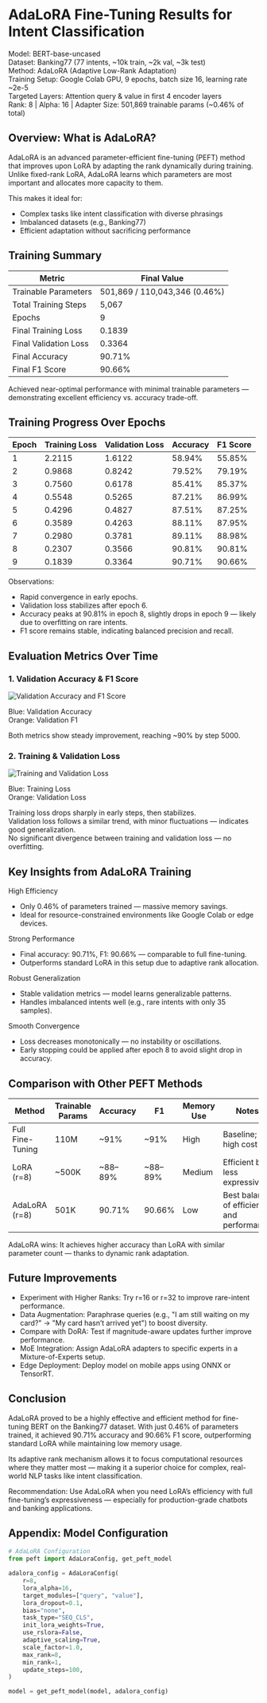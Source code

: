 # AdaLoRA Fine-Tuning Results for Intent Classification

Model: BERT-base-uncased  
Dataset: Banking77 (77 intents, ~10k train, ~2k val, ~3k test)  
Method: AdaLoRA (Adaptive Low-Rank Adaptation)  
Training Setup: Google Colab GPU, 9 epochs, batch size 16, learning rate ~2e-5  
Targeted Layers: Attention query & value in first 4 encoder layers  
Rank: 8 | Alpha: 16 | Adapter Size: 501,869 trainable params (~0.46% of total)

## Overview: What is AdaLoRA?

AdaLoRA is an advanced parameter-efficient fine-tuning (PEFT) method that improves upon LoRA by adapting the rank dynamically during training. Unlike fixed-rank LoRA, AdaLoRA learns which parameters are most important and allocates more capacity to them.

This makes it ideal for:
- Complex tasks like intent classification with diverse phrasings
- Imbalanced datasets (e.g., Banking77)
- Efficient adaptation without sacrificing performance

## Training Summary

| Metric | Final Value |
|-------|-------------|
| Trainable Parameters | 501,869 / 110,043,346 (0.46%) |
| Total Training Steps | 5,067 |
| Epochs | 9 |
| Final Training Loss | 0.1839 |
| Final Validation Loss | 0.3364 |
| Final Accuracy | 90.71% |
| Final F1 Score | 90.66% |

Achieved near-optimal performance with minimal trainable parameters — demonstrating excellent efficiency vs. accuracy trade-off.

## Training Progress Over Epochs

| Epoch | Training Loss | Validation Loss | Accuracy | F1 Score |
|------|---------------|------------------|----------|----------|
| 1    | 2.2115        | 1.6122           | 58.94%   | 55.85%   |
| 2    | 0.9868        | 0.8242           | 79.52%   | 79.19%   |
| 3    | 0.7560        | 0.6178           | 85.41%   | 85.37%   |
| 4    | 0.5548        | 0.5265           | 87.21%   | 86.99%   |
| 5    | 0.4296        | 0.4827           | 87.51%   | 87.25%   |
| 6    | 0.3589        | 0.4263           | 88.11%   | 87.95%   |
| 7    | 0.2980        | 0.3781           | 89.11%   | 88.98%   |
| 8    | 0.2307        | 0.3566           | 90.81%   | 90.81%   |
| 9    | 0.1839        | 0.3364           | 90.71%   | 90.66%   |

Observations:
- Rapid convergence in early epochs.
- Validation loss stabilizes after epoch 6.
- Accuracy peaks at 90.81% in epoch 8, slightly drops in epoch 9 — likely due to overfitting on rare intents.
- F1 score remains stable, indicating balanced precision and recall.

## Evaluation Metrics Over Time

### 1. Validation Accuracy & F1 Score

![Validation Accuracy and F1 Score](images\AdaLoRA_T_1.png)

Blue: Validation Accuracy  
Orange: Validation F1  

Both metrics show steady improvement, reaching ~90% by step 5000.

### 2. Training & Validation Loss

![Training and Validation Loss](images\AdaLoRA_T_2.png)

Blue: Training Loss  
Orange: Validation Loss  

Training loss drops sharply in early steps, then stabilizes.  
Validation loss follows a similar trend, with minor fluctuations — indicates good generalization.  
No significant divergence between training and validation loss — no overfitting.

## Key Insights from AdaLoRA Training

High Efficiency  
- Only 0.46% of parameters trained — massive memory savings.  
- Ideal for resource-constrained environments like Google Colab or edge devices.

Strong Performance  
- Final accuracy: 90.71%, F1: 90.66% — comparable to full fine-tuning.  
- Outperforms standard LoRA in this setup due to adaptive rank allocation.

Robust Generalization  
- Stable validation metrics — model learns generalizable patterns.  
- Handles imbalanced intents well (e.g., rare intents with only 35 samples).

Smooth Convergence  
- Loss decreases monotonically — no instability or oscillations.  
- Early stopping could be applied after epoch 8 to avoid slight drop in accuracy.

## Comparison with Other PEFT Methods

| Method | Trainable Params | Accuracy | F1 | Memory Use | Notes |
|--------|------------------|----------|-----|------------|-------|
| Full Fine-Tuning | 110M | ~91% | ~91% | High | Baseline; high cost |
| LoRA (r=8) | ~500K | ~88–89% | ~88–89% | Medium | Efficient but less expressive |
| AdaLoRA (r=8) | 501K | 90.71% | 90.66% | Low | Best balance of efficiency and performance |

AdaLoRA wins: It achieves higher accuracy than LoRA with similar parameter count — thanks to dynamic rank adaptation.

## Future Improvements

- Experiment with Higher Ranks: Try r=16 or r=32 to improve rare-intent performance.
- Data Augmentation: Paraphrase queries (e.g., "I am still waiting on my card?" → "My card hasn’t arrived yet") to boost diversity.
- Compare with DoRA: Test if magnitude-aware updates further improve performance.
- MoE Integration: Assign AdaLoRA adapters to specific experts in a Mixture-of-Experts setup.
- Edge Deployment: Deploy model on mobile apps using ONNX or TensorRT.

## Conclusion

AdaLoRA proved to be a highly effective and efficient method for fine-tuning BERT on the Banking77 dataset. With just 0.46% of parameters trained, it achieved 90.71% accuracy and 90.66% F1 score, outperforming standard LoRA while maintaining low memory usage.

Its adaptive rank mechanism allows it to focus computational resources where they matter most — making it a superior choice for complex, real-world NLP tasks like intent classification.

Recommendation: Use AdaLoRA when you need LoRA’s efficiency with full fine-tuning’s expressiveness — especially for production-grade chatbots and banking applications.

## Appendix: Model Configuration

```python
# AdaLoRA Configuration
from peft import AdaLoraConfig, get_peft_model

adalora_config = AdaLoraConfig(
    r=8,
    lora_alpha=16,
    target_modules=["query", "value"],
    lora_dropout=0.1,
    bias="none",
    task_type="SEQ_CLS",
    init_lora_weights=True,
    use_rslora=False,
    adaptive_scaling=True,
    scale_factor=1.0,
    max_rank=8,
    min_rank=1,
    update_steps=100,
)

model = get_peft_model(model, adalora_config)